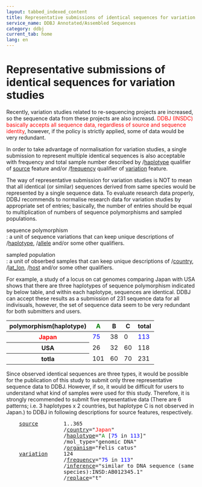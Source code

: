 ```yaml
---
layout: tabbed_indexed_content
title: Representative submissions of identical sequences for variation studies
service_name: DDBJ Annotated/Assembled Sequences
category: ddbj
current_tab: home
lang: en
---
```



# Representative submissions of identical sequences for variation studies

Recently, variation studies related to re-sequencing projects are increased, so the sequence data from these projects are also increasd. 
<span style="color:red">DDBJ (INSDC) basically accepts all sequence data, regardless of source and sequence identity</span>, however, 
if the policy is strictly applied, some of data would be very redundant.

In order to take advantage of normalisation for variation studies, a
single submission to represent multiple identical sequences is also
acceptable with frequency and total sample number described by
/[haplotype](/ddbj/qualifiers-e.html#haplotype) qualifier of [source](/ddbj/features-e.html#source) feature and/or /[frequency](/ddbj/qualifiers-e.html#frequency) qualifier of
[variation](/ddbj/features-e.html#variation) feature.

The way of representative submission for variation studies is NOT to
mean that all identical (or similar) sequences derived from same species
would be represented by a single sequence data. To evaluate research
data properly, DDBJ recommends to normalise research data for variation
studies by appropriate set of entries; basically, the number of entries
should be equal to multiplication of numbers of sequence polymorphisms
and sampled populations.

sequence polymorphism  
: a unit of sequence variations that can keep unique descriptions of
/[haplotype](/ddbj/qualifiers-e.html#haplotype),
/[allele](/ddbj/qualifiers-e.html#allele) and/or some other
qualifiers.

sampled population  
: a unit of obserbed samples that can keep unique descriptions of
/[country](/ddbj/qualifiers-e.html#country),
/[lat\_lon](/ddbj/qualifiers-e.html#lat_lon),
/[host](/ddbj/qualifiers-e.html#host) and/or some other qualifiers.

For example, a study of a locus on cat genomes comparing Japan with USA
shows that there are three haplotypes of sequence polymorphism indicated
by below table, and within each haplotype, sequences are identical. DDBJ
can accept these results as a submission of 231 sequence data for all
indivisuals, however, the set of sequence data seem to be very redundant
for both submitters and users.

<table>
  <thead>
    <tr>
      <th>polymorphism(haplotype)</th>
      <th><span style="color:green">A</span></th>
      <th>B</th>
      <th>C</th>
      <th>total</th>
    </tr>
  </thead>
  <tbody>
    <tr>
      <th><span style="color:red">Japan</span></th>
      <td><span style="color:blue">75</span></td>
      <td>38</td>
      <td>0</td>
      <td><span style="color:blue">113</span></td>
    </tr>
    <tr>
      <th>USA</th>
      <td>26</td>
      <td>32</td>
      <td>60</td>
      <td>118</td>
    </tr>
    <tr>
      <th>totla</th>
      <td>101</td>
      <td>60</td>
      <td>70</td>
      <td>231</td>
    </tr>
  </tbody>
</table>

Since observed identical sequences are three types, it would be possible
for the publication of this study to submit only three representative
sequence data to DDBJ. However, if so, it would be difficult for users
to understand what kind of samples were used for this study. Therefore,
it is strongly recommended to submit five representative data (There are
6 patterns; i.e. 3 haplotypes x 2 countries, but haplotype C is not
observed in Japan.) to DDBJ in following descriptions for source
features, respectively.

<pre>    <a href="/ddbj/features-e.html#source">source</a>        1..365
                  /<a href="/ddbj/qualifiers-e.html#country">country</a>="<span style="color:red">Japan</span>"
                  /<a href="/ddbj/qualifiers-e.html#haplotype">haplotype</a>="<span style="color:green">A</span> [<span style="color:blue">75</span> in <span style="color:blue">113</span>]"
                  /mol_type="genomic DNA"
                  /<a href="/ddbj/qualifiers-e.html#organism">organism</a>="Felis catus"
    <a href="/ddbj/features-e.html#variation">variation</a>     124
                  /<a href="/ddbj/qualifiers-e.html#frequency">frequency</a>="<span style="color:blue">75</span> in <span style="color:blue">113</span>"
                  /<a href="/ddbj/qualifiers-e.html#inference">inference</a>="similar to DNA sequence (same 
                  species):INSD:AB012345.1"
                  /<a href="/ddbj/qualifiers-e.html#replace">replace</a>="t"
</pre>
